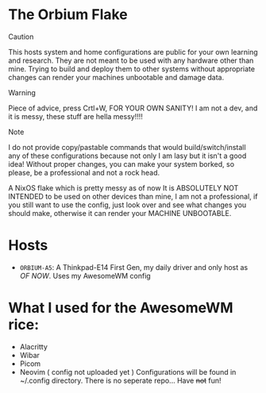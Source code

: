 The Orbium Flake
=====

> [!CAUTION]
> This hosts system and home configurations are public for your own learning and
> research. They are not meant to be used with any hardware other than mine.
> Trying to build and deploy them to other systems without appropriate changes
> can render your machines unbootable and damage data. 

> [!WARNING]
> Piece of advice, press Crtl+W, FOR YOUR OWN SANITY! I am not a dev, and it 
> is messy, these stuff are hella messy!!!!

> [!NOTE]
> I do not provide copy/pastable commands that would build/switch/install any
> of these configurations because not only I am lasy but it isn't a good idea!
> Without proper changes, you can make your system borked, so please, be a 
> professional and not a rock head.


A NixOS flake which is pretty messy as of now
It is ABSOLUTELY NOT INTENDED to be used on other devices than mine, I am not a professional, if you still want to use the config, just look over and see what changes you should make, otherwise it can render your MACHINE UNBOOTABLE.

Hosts
====
* `ORBIUM-A5`: A Thinkpad-E14 First Gen, my daily driver and only host as *OF NOW*. Uses my AwesomeWM config

# What I used for the AwesomeWM rice:
* Alacritty
* Wibar
* Picom
* Neovim ( config not uploaded yet )
Configurations will be found in ~/.config directory. There is no seperate repo...
Have ~~not~~ fun!
